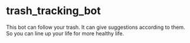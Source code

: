 # trash_tracking_bot
This bot can follow your trash. It can give suggestions according to them. So you can line up your life for more healthy life.
